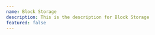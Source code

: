 ```yaml
---
name: Block Storage
description: This is the description for Block Storage
featured: false
---
```

